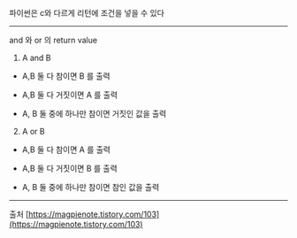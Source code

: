 파이썬은 c와 다르게 리턴에 조건을 넣을 수 있다

---
and 와 or 의 return value 

1) A and B

- A,B 둘 다 참이면 B 를 출력

- A,B 둘 다 거짓이면 A 를 출력

- A, B 둘 중에 하나만 참이면 거짓인 값을 출력

 

2) A or B

- A,B 둘 다 참이면 A 를 출력

- A,B 둘 다 거짓이면 B 를 출력

- A, B 둘 중에 하나만 참이면 참인 값을 출력

---
출처
[https://magpienote.tistory.com/103](https://magpienote.tistory.com/103)
